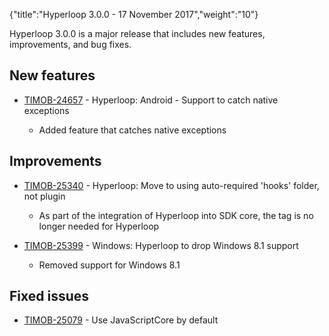 {"title":"Hyperloop 3.0.0 - 17 November 2017","weight":"10"}

Hyperloop 3.0.0 is a major release that includes new features, improvements, and bug fixes.

## New features

* [TIMOB-24657](https://jira.appcelerator.org/browse/TIMOB-24657) - Hyperloop: Android - Support to catch native exceptions

    * Added feature that catches native exceptions

## Improvements

* [TIMOB-25340](https://jira.appcelerator.org/browse/TIMOB-25340) - Hyperloop: Move to using auto-required 'hooks' folder, not plugin

    * As part of the integration of Hyperloop into SDK core, the <plugins> tag is no longer needed for Hyperloop

* [TIMOB-25399](https://jira.appcelerator.org/browse/TIMOB-25399) - Windows: Hyperloop to drop Windows 8.1 support

    * Removed support for Windows 8.1

## Fixed issues

* [TIMOB-25079](https://jira.appcelerator.org/browse/TIMOB-25079) - Use JavaScriptCore by default
